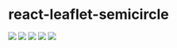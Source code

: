 # react-leaflet-semicircle

[![](https://img.shields.io/npm/v/react-leaflet-semicircle.svg?style=flat-square)](http://npmjs.com/package/react-leaflet-semicircle)
[![](https://img.shields.io/npm/dt/react-leaflet-semicircle.svg?style=flat-square)](http://npmjs.com/package/react-leaflet-semicircle)
[![](https://img.shields.io/github/license/clementallen/react-leaflet-semicircle.svg?style=flat-square)](https://github.com/clementallen/react-leaflet-semicircle)
[![](https://img.shields.io/david/clementallen/react-leaflet-semicircle.svg?style=flat-square)](https://david-dm.org/clementallen/react-leaflet-semicircle)
[![](https://img.shields.io/david/dev/clementallen/react-leaflet-semicircle.svg?style=flat-square)](https://david-dm.org/clementallen/react-leaflet-semicircle?type=dev)
